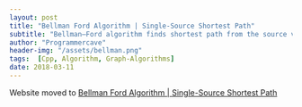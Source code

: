 ```yaml
---
layout: post
title: "Bellman Ford Algorithm | Single-Source Shortest Path"
subtitle: "Bellman–Ford algorithm finds shortest path from the source vertex to all vertices in the graph. The graph can contain negative-weight edges, but it should not contain a negative-weight cycle that is reachable from the source vertex."
author: "Programmercave"
header-img: "/assets/bellman.png"
tags:  [Cpp, Algorithm, Graph-Algorithms]
date: 2018-03-11
---
```


Website moved to [Bellman Ford Algorithm | Single-Source Shortest Path](https://programmercave.com/blog/2018/03/11/C++-Bellman-Ford-Algorithm-using-STL)